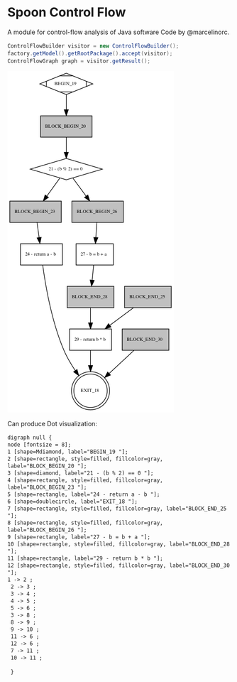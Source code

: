 Spoon Control Flow
==================

A module for control-flow analysis of Java software
Code by @marcelinorc.

```java
ControlFlowBuilder visitor = new ControlFlowBuilder();
factory.getModel().getRootPackage().accept(visitor);
ControlFlowGraph graph = visitor.getResult();

```

<img src="src/test/resources/graph.dot.png"/>


Can produce Dot visualization:

```
digraph null { 
node [fontsize = 8];
1 [shape=Mdiamond, label="BEGIN_19 "];
2 [shape=rectangle, style=filled, fillcolor=gray, label="BLOCK_BEGIN_20 "];
3 [shape=diamond, label="21 - (b % 2) == 0 "];
4 [shape=rectangle, style=filled, fillcolor=gray, label="BLOCK_BEGIN_23 "];
5 [shape=rectangle, label="24 - return a - b "];
6 [shape=doublecircle, label="EXIT_18 "];
7 [shape=rectangle, style=filled, fillcolor=gray, label="BLOCK_END_25 "];
8 [shape=rectangle, style=filled, fillcolor=gray, label="BLOCK_BEGIN_26 "];
9 [shape=rectangle, label="27 - b = b + a "];
10 [shape=rectangle, style=filled, fillcolor=gray, label="BLOCK_END_28 "];
11 [shape=rectangle, label="29 - return b * b "];
12 [shape=rectangle, style=filled, fillcolor=gray, label="BLOCK_END_30 "];
1 -> 2 ;
 2 -> 3 ;
 3 -> 4 ;
 4 -> 5 ;
 5 -> 6 ;
 3 -> 8 ;
 8 -> 9 ;
 9 -> 10 ;
 11 -> 6 ;
 12 -> 6 ;
 7 -> 11 ;
 10 -> 11 ;
 
 }
```
